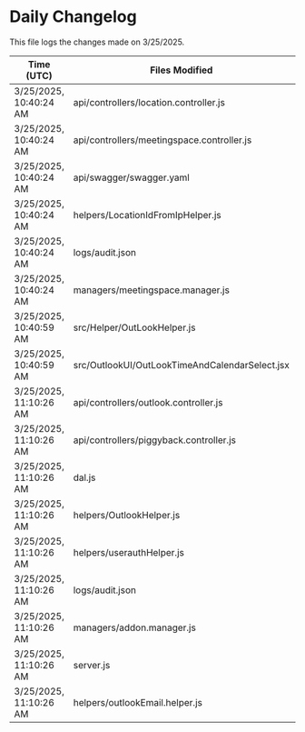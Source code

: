 # Daily Changelog

This file logs the changes made on 3/25/2025.

| Time (UTC)             | Files Modified                    | Changes (Addition/Deletion) |
|------------------------|-----------------------------------|-----------------------------|
| 3/25/2025, 10:40:24 AM | api/controllers/location.controller.js | 13 Additions & 0 Deletions |
| 3/25/2025, 10:40:24 AM | api/controllers/meetingspace.controller.js | 20 Additions & 0 Deletions |
| 3/25/2025, 10:40:24 AM | api/swagger/swagger.yaml | 57 Additions & 0 Deletions |
| 3/25/2025, 10:40:24 AM | helpers/LocationIdFromIpHelper.js | 1 Additions & 1 Deletions |
| 3/25/2025, 10:40:24 AM | logs/audit.json | 15 Additions & 15 Deletions |
| 3/25/2025, 10:40:24 AM | managers/meetingspace.manager.js | 19 Additions & 1 Deletions |
| 3/25/2025, 10:40:59 AM | src/Helper/OutLookHelper.js | 9 Additions & 9 Deletions|
| 3/25/2025, 10:40:59 AM | src/OutlookUI/OutLookTimeAndCalendarSelect.jsx | 1 Additions & 1 Deletions|
| 3/25/2025, 11:10:26 AM | api/controllers/outlook.controller.js | 22 Additions & 16 Deletions|
| 3/25/2025, 11:10:26 AM | api/controllers/piggyback.controller.js | 0 Additions & 2 Deletions|
| 3/25/2025, 11:10:26 AM | dal.js | 0 Additions & 1 Deletions|
| 3/25/2025, 11:10:26 AM | helpers/OutlookHelper.js | 98 Additions & 149 Deletions|
| 3/25/2025, 11:10:26 AM | helpers/userauthHelper.js | 0 Additions & 1 Deletions|
| 3/25/2025, 11:10:26 AM | logs/audit.json | 15 Additions & 15 Deletions|
| 3/25/2025, 11:10:26 AM | managers/addon.manager.js | 1 Additions & 2 Deletions|
| 3/25/2025, 11:10:26 AM | server.js | 0 Additions & 3 Deletions|
| 3/25/2025, 11:10:26 AM | helpers/outlookEmail.helper.js | 0 Additions & 0 Deletions|
